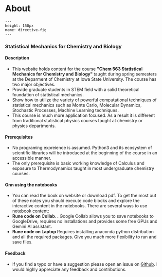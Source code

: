 About 
============================

```{figure} ./index_fig.jpg
---
height: 150px
name: directive-fig
---
```

### Statistical Mechanics for Chemistry and Biology  

#### Description

- This website holds content for the course **"Chem 563 Statistical Mechanics for Chemistry and Biology"**  taught during spring semesters at the Deparment of Chemistry at Iowa State University. The course has two major objectives. 
- Provide graduate students in STEM field with a solid theoretical foundation of statistical mechanics.   
- Show how to utilize the variety of powerful computational techniques of statistical mechanics such as Monte Carlo, Molecular Dynamics, Stochastic Processes, Machine Learning techniques. 
- This course is much more application focused. As a result it is different from traditional statistical physics courses taught at chemistry or physics departments. 


#### Prerequisites

- No programing expreience is assumed. Python3 and its ecosystem of scientific libraries will be introduced at the beginning of the course in an accessible manner.    
- The only prerequisite is basic working knowledge of Calculus and exposure to Thermodynamics taught in most undergraduate chemistry courses.


#### Onn using the notebooks

- You can read the book on website or download pdf. To get the most out of these notes you should execute code blocks and explore the interactive content in the notebooks. There are several ways to use notebook content:  
- **Rune code on Collab**. . Google Collab allows you to save notebooks to GoogleDrive, requires no installations and provides some free GPUs and Gemini AI assistant. 
- **Rune code on Laptop** Requires installing anaconda python distribution and all the required packages. Give you much more flexibility to run and save files.   

#### Feedback

- If you find a typo or have a suggestion please open an issue on [Github](https://github.com/DPotoyan/Statmech4ChemBio). I would highly appreciate any feedback and contributions. 
